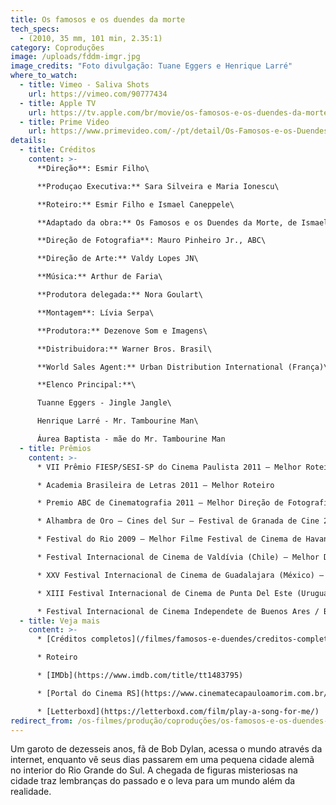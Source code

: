 ```yaml
---
title: Os famosos e os duendes da morte
tech_specs:
  - (2010, 35 mm, 101 min, 2.35:1)
category: Coproduções
image: /uploads/fddm-imgr.jpg
image_credits: "Foto divulgação: Tuane Eggers e Henrique Larré"
where_to_watch:
  - title: Vimeo - Saliva Shots
    url: https://vimeo.com/90777434
  - title: Apple TV
    url: https://tv.apple.com/br/movie/os-famosos-e-os-duendes-da-morte/umc.cmc.1ipmak3g7r4bro4dwei13xxs4
  - title: Prime Video
    url: https://www.primevideo.com/-/pt/detail/Os-Famosos-e-os-Duendes-da-Morte/0LLCE7S1XI3LHBTKHDNYBH3H9D
details:
  - title: Créditos
    content: >-
      **Direção**: Esmir Filho\

      **Produçao Executiva:** Sara Silveira e Maria Ionescu\

      **Roteiro:** Esmir Filho e Ismael Caneppele\

      **Adaptado da obra:** Os Famosos e os Duendes da Morte, de Ismael Caneppele\

      **Direção de Fotografia**: Mauro Pinheiro Jr., ABC\

      **Direção de Arte:** Valdy Lopes JN\

      **Música:** Arthur de Faria\

      **Produtora delegada:** Nora Goulart\

      **Montagem**: Lívia Serpa\

      **Produtora:** Dezenove Som e Imagens\

      **Distribuidora:** Warner Bros. Brasil\

      **World Sales Agent:** Urban Distribution International (França)\

      **Elenco Principal:**\

      Tuanne Eggers - Jingle Jangle\

      Henrique Larré - Mr. Tambourine Man\

      Áurea Baptista - mãe do Mr. Tambourine Man
  - title: Prêmios
    content: >-
      * VII Prêmio FIESP/SESI-SP do Cinema Paulista 2011 – Melhor Roteiro

      * Academia Brasileira de Letras 2011 – Melhor Roteiro

      * Premio ABC de Cinematografia 2011 – Melhor Direção de Fotografia

      * Alhambra de Oro – Cines del Sur – Festival de Granada de Cine 2010

      * Festival do Rio 2009 – Melhor Filme Festival de Cinema de Havana 2009 (Cuba) – Melhor Contribuição Artística

      * Festival Internacional de Cinema de Valdívia (Chile) – Melhor Direção

      * XXV Festival Internacional de Cinema de Guadalajara (México) – Escolha do Público de Melhor Filme, Melhor Fotografia, Escolha da Crítica

      * XIII Festival Internacional de Cinema de Punta Del Este (Uruguai) – Melhor Filme

      * Festival Internacional de Cinema Independete de Buenos Ares / BAFICI (Argentina) – Melhor Fotografia
  - title: Veja mais
    content: >-
      * [Créditos completos](/filmes/famosos-e-duendes/creditos-completos/)

      * Roteiro

      * [IMDb](https://www.imdb.com/title/tt1483795)

      * [Portal do Cinema RS](https://www.cinematecapauloamorim.com.br/portaldocinemagaucho/605/os-famosos-e-os-duendes-da-morte)

      * [Letterboxd](https://letterboxd.com/film/play-a-song-for-me/)
redirect_from: /os-filmes/produção/coproduções/os-famosos-e-os-duendes-da-morte.html
---
```

Um garoto de dezesseis anos, fã de Bob Dylan, acessa o mundo através da internet, enquanto vê seus dias passarem em uma pequena cidade alemã no interior do Rio Grande do Sul. A chegada de figuras misteriosas na cidade traz lembranças do passado e o leva para um mundo além da realidade.